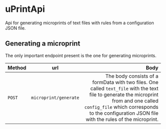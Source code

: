 # uPrintApi

Api for generating microprints of text files with rules from a configuration JSON file.

## Generating a microprint
The only important endpoint present is the one for generating microprints. 

| Method        | url                    | Body  |
| ------------- |:-------------:         | -----:|
|  `POST`       | `microprint/generate`  | The body consists of a formData with two files. One called `text_file` with the text file to generate the microprint from and one called `config_file` which corresponds to the configuration JSON file with the rules of the microprint.      |